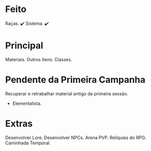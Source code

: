 # Feito

Raças. ✔️
Sistema. ✔️

# Principal

Materiais.
Outros Itens.
Classes.

# Pendente da Primeira Campanha

Recuperar e retrabalhar material antigo da primeira sessão.

* Elementalista.
# Extras

Desenvolver Lore.
Desenvolver NPCs.
Arena PVP.
Relíquias do RPG.
Caminhada Temporal.